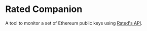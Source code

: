 # Rated Companion

A tool to monitor a set of Ethereum public keys using [Rated's API](https://api.rated.network/docs).
